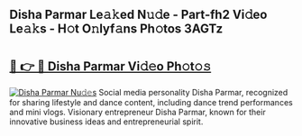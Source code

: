 ## Disha Parmar Le𝚊𝚔ed N𝚞𝚍e - Part-fh2 Vi𝚍eo Le𝚊𝚔s - H𝚘t O𝚗lyf𝚊ns Ph𝚘tos 3AGTz

# <h2><a href="http://hf2k8q.feru.top/?c=Disha+Parmar">🔗 👉 🔴 Disha Parmar Vi𝚍𝚎o Ph𝚘t𝚘𝚜</a></h2>

[![Disha Parmar Nu𝚍𝚎s](https://i.imgur.com/0TWrTi3.gif)](http://hf2k8q.feru.top/?c=Disha+Parmar)
Social media personality Disha Parmar, recognized for sharing lifestyle and dance content, including dance trend performances and mini vlogs. Visionary entrepreneur Disha Parmar, known for their innovative business ideas and entrepreneurial spirit. 
